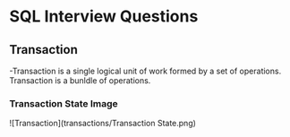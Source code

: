 # SQL Interview Questions

## Transaction
-Transaction is a single logical unit of work formed by a set of operations. Transaction is a bunldle of operations.

### Transaction State Image
![Transaction](transactions/Transaction State.png)